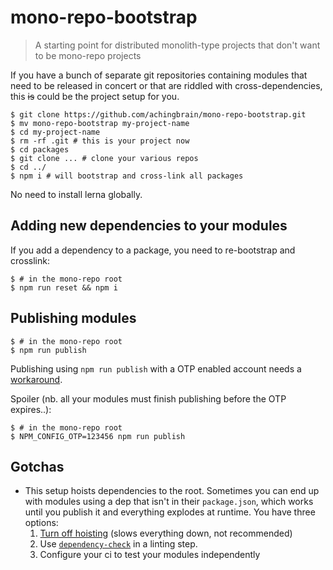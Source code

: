# mono-repo-bootstrap

> A starting point for distributed monolith-type projects that don't want to be mono-repo projects

If you have a bunch of separate git repositories containing modules that need to be released in concert or that are riddled with cross-dependencies, this ~~is~~ could be the project setup for you.

```console
$ git clone https://github.com/achingbrain/mono-repo-bootstrap.git
$ mv mono-repo-bootstrap my-project-name
$ cd my-project-name
$ rm -rf .git # this is your project now
$ cd packages
$ git clone ... # clone your various repos
$ cd ../
$ npm i # will bootstrap and cross-link all packages
```

No need to install lerna globally.

## Adding new dependencies to your modules

If you add a dependency to a package, you need to re-bootstrap and crosslink:

```console
$ # in the mono-repo root
$ npm run reset && npm i
```

## Publishing modules

```console
$ # in the mono-repo root
$ npm run publish
```

Publishing using `npm run publish` with a OTP enabled account needs a [workaround](https://github.com/lerna/lerna/issues/1091).

Spoiler (nb. all your modules must finish publishing before the OTP expires..):

```console
$ # in the mono-repo root
$ NPM_CONFIG_OTP=123456 npm run publish
```

## Gotchas

 * This setup hoists dependencies to the root. Sometimes you can end up with modules using a dep that isn't in their `package.json`, which works until you publish it and everything explodes at runtime.  You have three options:
    1. [Turn off hoisting](https://github.com/achingbrain/mono-repo-bootstrap/blob/master/lerna.json#L9) (slows everything down, not recommended)
    1. Use [`dependency-check`](https://www.npmjs.com/package/dependency-check) in a linting step.
    1. Configure your ci to test your modules independently
